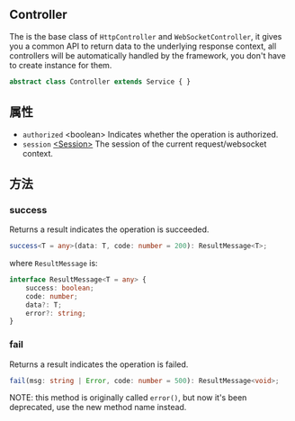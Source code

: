 <!-- title: Controller; order: 7 -->

## Controller

The is the base class of `HttpController` and `WebSocketController`, it gives
you a common API to return data to the underlying response context, all
controllers will be automatically handled by the framework, you don't have to
create instance for them.

```ts
abstract class Controller extends Service { }
```

## 属性

- `authorized` \<boolean\> Indicates whether the operation is authorized.
- `session` [\<Session\>](./Session) The session of the current request/websocket context.

## 方法

### success

Returns a result indicates the operation is succeeded.

```ts
success<T = any>(data: T, code: number = 200): ResultMessage<T>;
```

where <code id="ResultMessage">ResultMessage</code> is:

```ts
interface ResultMessage<T = any> {
    success: boolean;
    code: number;
    data?: T;
    error?: string;
}
```

### fail

Returns a result indicates the operation is failed.

```ts
fail(msg: string | Error, code: number = 500): ResultMessage<void>;
```

NOTE: this method is originally called `error()`, but now it's been deprecated,
use the new method name instead.
